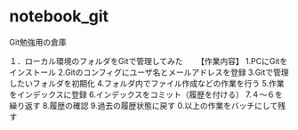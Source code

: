 # notebook_git
Git勉強用の倉庫

１．ローカル環境のフォルダをGitで管理してみた
　　【作業内容】
    1.PCにGitをインストール
    2.Gitのコンフィグにユーザ名とメールアドレスを登録
    3.Gitで管理したいフォルダを初期化
    4.フォルダ内でファイル作成などの作業を行う
    5.作業をインデックスに登録
    6.インデックスをコミット（履歴を付ける）
    7.４～６を繰り返す
    8.履歴の確認
    9.過去の履歴状態に戻す
    0.以上の作業をバッチにして残す

